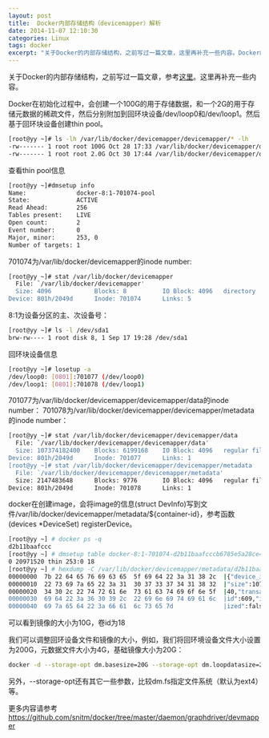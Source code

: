 ```yaml
---
layout: post
title:  Docker内部存储结构（devicemapper）解析
date: 2014-11-07 12:10:30
categories: Linux
tags: docker
excerpt: "关于Docker的内部存储结构，之前写过一篇文章，这里再补充一些内容。Docker的rootfs的大小默认为10G，我们可以通过一些参数来调整"
---
```


关于Docker的内部存储结构，之前写过一篇文章，参考[这里](http://www.cnblogs.com/hustcat/p/3908985.html)。这里再补充一些内容。

Docker在初始化过程中，会创建一个100G的用于存储数据，和一个2G的用于存储元数据的稀疏文件，然后分别附加到回环块设备/dev/loop0和/dev/loop1。然后基于回环块设备创建thin pool。

```sh
[root@yy ~]# ls -lh /var/lib/docker/devicemapper/devicemapper/* -lh        
-rw------- 1 root root 100G Oct 28 17:33 /var/lib/docker/devicemapper/devicemapper/data
-rw------- 1 root root 2.0G Oct 30 17:44 /var/lib/docker/devicemapper/devicemapper/metadata
```

查看thin pool信息

```sh
[root@yy ~]#dmsetup info
Name:              docker-8:1-701074-pool
State:             ACTIVE
Read Ahead:        256
Tables present:    LIVE
Open count:        2
Event number:      0
Major, minor:      253, 0
Number of targets: 1
```

701074为/var/lib/docker/devicemapper的inode number:

```sh
[root@yy ~]# stat /var/lib/docker/devicemapper             
  File: `/var/lib/docker/devicemapper'
  Size: 4096            Blocks: 8          IO Block: 4096   directory
Device: 801h/2049d      Inode: 701074      Links: 5
```

8:1为设备分区的主、次设备号：

```sh
[root@yy ~]# ls -l /dev/sda1
brw-rw---- 1 root disk 8, 1 Sep 17 19:28 /dev/sda1
```

回环块设备信息

```sh
[root@yy ~]# losetup -a
/dev/loop0: [0801]:701077 (/dev/loop0)
/dev/loop1: [0801]:701078 (/dev/loop1)
```

701077为/var/lib/docker/devicemapper/devicemapper/data的inode number：
701078为/var/lib/docker/devicemapper/devicemapper/metadata的inode number：

```sh
[root@yy ~]# stat /var/lib/docker/devicemapper/devicemapper/data 
  File: `/var/lib/docker/devicemapper/devicemapper/data'
  Size: 107374182400    Blocks: 6199168    IO Block: 4096   regular file
Device: 801h/2049d      Inode: 701077      Links: 1
[root@yy ~]# stat /var/lib/docker/devicemapper/devicemapper/metadata
  File: `/var/lib/docker/devicemapper/devicemapper/metadata'
  Size: 2147483648      Blocks: 9776       IO Block: 4096   regular file
Device: 801h/2049d      Inode: 701078      Links: 1
```

docker在创建image，会将image的信息(struct DevInfo)写到文件/var/lib/docker/devicemapper/metadata/${container-id}，参考函数(devices *DeviceSet) registerDevice。

```sh
[root@yy ~] # docker ps -q
d2b11baafccc
[root@yy ~] # dmsetup table docker-8:1-701074-d2b11baafcccb6785e5a28ce463447053c28bd81031b76c1247499e025ba5412
0 20971520 thin 253:0 18
[root@yy ~] # hexdump -C /var/lib/docker/devicemapper/metadata/d2b11baafcccb6785e5a28ce463447053c28bd81031b76c1247499e025ba5412     
00000000  7b 22 64 65 76 69 63 65  5f 69 64 22 3a 31 38 2c  |{"device_id":18,|
00000010  22 73 69 7a 65 22 3a 31  30 37 33 37 34 31 38 32  |"size":107374182|
00000020  34 30 2c 22 74 72 61 6e  73 61 63 74 69 6f 6e 5f  |40,"transaction_|
00000030  69 64 22 3a 36 30 39 2c  22 69 6e 69 74 69 61 6c  |id":609,"initial|
00000040  69 7a 65 64 22 3a 66 61  6c 73 65 7d              |ized":false}|
```
可以看到镜像的大小为10G，卷id为18

我们可以调整回环设备文件和镜像的大小，例如，我们将回环境设备文件大小设置为200G，元数据文件大小为4G，基础镜像大小为20G：

```sh
docker -d --storage-opt dm.basesize=20G --storage-opt dm.loopdatasize=200G --storage-opt dm.loopmetadatasize=4G
```
另外，--storage-opt还有其它一些参数，比较dm.fs指定文件系统（默认为ext4）等。

更多内容请参考
https://github.com/snitm/docker/tree/master/daemon/graphdriver/devmapper